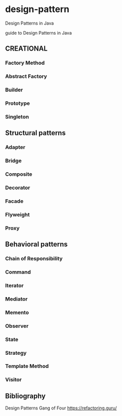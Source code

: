 # design-pattern
Design Patterns in Java


guide to Design Patterns in Java

## CREATIONAL
### Factory Method
### Abstract Factory
### Builder
### Prototype
### Singleton

## Structural patterns
### Adapter
### Bridge
### Composite
### Decorator
### Facade
### Flyweight
### Proxy

## Behavioral patterns
### Chain of Responsibility
### Command
### Iterator
### Mediator
### Memento
### Observer
### State
### Strategy
### Template Method
### Visitor

## Bibliography
Design Patterns Gang of Four
https://refactoring.guru/